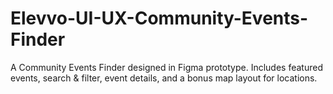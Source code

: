 # Elevvo-UI-UX-Community-Events-Finder
A  Community Events Finder designed in Figma prototype. Includes featured events, search &amp; filter, event details, and a bonus map layout for locations.
